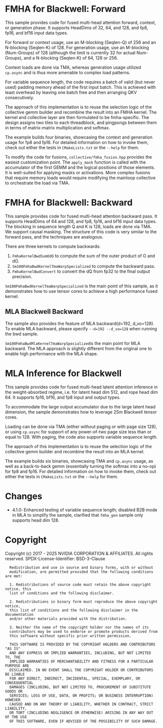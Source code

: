 # FMHA for Blackwell: Forward

This sample provides code for fused multi-head attention forward, context, or generation phase.
It supports HeadDims of 32, 64, and 128, and fp8, fp16, and bf16 input data types.

For forward or context usage, use an M-blocking (Seqlen-Q) of 256 and an N-blocking (Seqlen-K) of 128.
For generation usage, use an M-blocking (Num-Groups) of 128 (although the limit is currently 32 for actual Num-Groups), and a N-blocking (Seqlen-K) of 64, 128 or 256.

Context loads are done via TMA, whereas generation usage utilized `cp.async` and is thus more amenable to complex load patterns.

For variable sequence length, the code requires a batch of valid (but never used) padding memory ahead of the first input batch. This is achieved with least overhead by leaving one batch free and then arranging QKV consecutively.

The approach of this implementation is to reuse the selection logic of the collective gemm builder and recombine the result into an FMHA kernel.
The kernel and collective layer are then formulated to be fmha-specific.
The design assigns two tiles to each threadblock, and pingpongs between them in terms of matrix-matrix multiplication and softmax.

The example builds four binaries, showcasing the context and generation usage for fp8 and fp16.
For detailed information on how to invoke them, check out either the tests in `CMakeLists.txt` or the `--help` for them.

To modify the code for fusions, `collective/fmha_fusion.hpp` provides the easiest customization point.
The `apply_mask` function is called with the accumulator of the first GEMM and the logical positions of those elements.
It is well-suited for applying masks or activations.
More complex fusions that require memory loads would require modifying the mainloop collective to orchestrate the load via TMA.

# FMHA for Blackwell: Backward

This sample provides code for fused multi-head attention backward pass.
It supports HeadDims of 64 and 128, and fp8, fp16, and bf16 input data types.
The blocking in sequence length Q and K is 128, loads are done via TMA.
We support causal masking.
The structure of this code is very similar to the forward pass, and the techniques are analogous.

There are three kernels to compute backwards:
1. `FmhaKernelBwdSumOdO` to compute the sum of the outer product of O and dO.
3. `Sm100FmhaBwdKernelTmaWarpSpecialized` to compute the backward pass.
2. `FmhaKernelBwdConvert` to convert the dQ from fp32 to the final output precision.

`Sm100FmhaBwdKernelTmaWarpSpecialized` is the main point of this sample, as it demonstrates how to use tensor cores to achieve a high performance fused kernel.

## MLA Blackwell Backward

The sample also provides the feature of MLA backward(d=192, d_vo=128). To enable MLA backward, please specify `--d=192 --d_vo=128` when running the bwd sample. 

`Sm100FmhaBwdMlaKernelTmaWarpSpecialized`is the main point for MLA backward. The MLA approach is slightly different from the original one to enable high performance with the MLA shape. 

# MLA Inference for Blackwell

This sample provides code for fused multi-head latent attention inference in
the weight-absorbed regime, i.e. for latent head dim 512, and rope head dim 64.
It supports fp16, bf16, and fp8 input and output types.

To accommodate the large output accumulator due to the large latent head dimension,
the sample demonstrates how to leverage 2Sm Blackwell tensor cores.

Loading can be done via TMA (either without paging or with page size 128), or using `cp.async`
for support of any power-of-two page size less than or equal to 128.
With paging, the code also supports variable sequence length.

The approach of this implementation is to reuse the selection logic of the collective gemm builder and recombine the result into an MLA kernel.

The example builds six binaries, showcasing TMA and `cp.async` usage, as well as a back-to-back gemm (essentially turning the softmax into a no-op) for fp8 and fp16.
For detailed information on how to invoke them, check out either the tests in `CMakeLists.txt` or the `--help` for them.

# Changes

* 4.1.0: Enhanced testing of variable sequence length; disabled B2B mode in MLA
  to simplify the sample, clarified that `fmha_gen`  sample only supports head
  dim 128.

# Copyright

Copyright (c) 2017 - 2025 NVIDIA CORPORATION & AFFILIATES. All rights reserved.
SPDX-License-Identifier: BSD-3-Clause

```
  Redistribution and use in source and binary forms, with or without
  modification, are permitted provided that the following conditions are met:

  1. Redistributions of source code must retain the above copyright notice, this
  list of conditions and the following disclaimer.

  2. Redistributions in binary form must reproduce the above copyright notice,
  this list of conditions and the following disclaimer in the documentation
  and/or other materials provided with the distribution.

  3. Neither the name of the copyright holder nor the names of its
  contributors may be used to endorse or promote products derived from
  this software without specific prior written permission.

  THIS SOFTWARE IS PROVIDED BY THE COPYRIGHT HOLDERS AND CONTRIBUTORS "AS IS"
  AND ANY EXPRESS OR IMPLIED WARRANTIES, INCLUDING, BUT NOT LIMITED TO, THE
  IMPLIED WARRANTIES OF MERCHANTABILITY AND FITNESS FOR A PARTICULAR PURPOSE ARE
  DISCLAIMED. IN NO EVENT SHALL THE COPYRIGHT HOLDER OR CONTRIBUTORS BE LIABLE
  FOR ANY DIRECT, INDIRECT, INCIDENTAL, SPECIAL, EXEMPLARY, OR CONSEQUENTIAL
  DAMAGES (INCLUDING, BUT NOT LIMITED TO, PROCUREMENT OF SUBSTITUTE GOODS OR
  SERVICES; LOSS OF USE, DATA, OR PROFITS; OR BUSINESS INTERRUPTION) HOWEVER
  CAUSED AND ON ANY THEORY OF LIABILITY, WHETHER IN CONTRACT, STRICT LIABILITY,
  OR TORT (INCLUDING NEGLIGENCE OR OTHERWISE) ARISING IN ANY WAY OUT OF THE USE
  OF THIS SOFTWARE, EVEN IF ADVISED OF THE POSSIBILITY OF SUCH DAMAGE.
```
